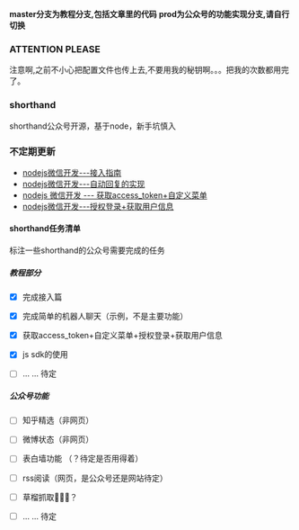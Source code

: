 **master分支为教程分支,包括文章里的代码**
**prod为公众号的功能实现分支,请自行切换**

### ATTENTION PLEASE
注意啊,之前不小心把配置文件也传上去,不要用我的秘钥啊。。。把我的次数都用完了。

### shorthand
shorthand公众号开源，基于node，新手坑慎入

### 不定期更新

- [nodejs微信开发---接入指南](https://segmentfault.com/a/1190000005856154)
- [nodejs微信开发---自动回复的实现](https://segmentfault.com/a/1190000005861026)
- [nodejs 微信开发 --- 获取access_token+自定义菜单](https://segmentfault.com/a/1190000005906009)
- [nodejs微信开发---授权登录+获取用户信息](https://segmentfault.com/a/1190000005921102)

#### shorthand任务清单
标注一些shorthand的公众号需要完成的任务

##### 教程部分
- [x] 完成接入篇
 
- [x] 完成简单的机器人聊天（示例，不是主要功能）

- [x] 获取access_token+自定义菜单+授权登录+获取用户信息

- [x] js sdk的使用

- [ ] … … 待定

##### 公众号功能
- [ ] 知乎精选（非网页）

- [ ] 微博状态（非网页）

- [ ] 表白墙功能 （？待定是否用得着）

- [ ] rss阅读（网页，是公众号还是网站待定）

- [ ] 草榴抓取🔞🔞🔞？

- [ ] … … 待定

